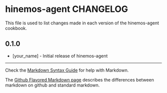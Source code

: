 hinemos-agent CHANGELOG
=======================

This file is used to list changes made in each version of the hinemos-agent cookbook.

0.1.0
-----
- [your_name] - Initial release of hinemos-agent

- - -
Check the [Markdown Syntax Guide](http://daringfireball.net/projects/markdown/syntax) for help with Markdown.

The [Github Flavored Markdown page](http://github.github.com/github-flavored-markdown/) describes the differences between markdown on github and standard markdown.
